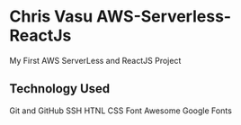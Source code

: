 # Chris Vasu AWS-Serverless-ReactJs
My First AWS ServerLess and ReactJS Project


## Technology Used
Git and GitHub
SSH
HTNL
CSS
Font Awesome
Google Fonts

